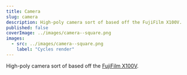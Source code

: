 ```yaml
---
title: Camera
slug: camera
description: High-poly camera sort of based off the FujiFilm X100V.
published: false
coverImage: ../images/camera--square.png
images:
  - src: ../images/camera--square.png
    label: "Cycles render"
---
```


High-poly camera sort of based off the [FujiFilm X100V](https://www.google.com/search?tbm=isch&q=fujifilm%20x100v&tbs=imgo:1).
